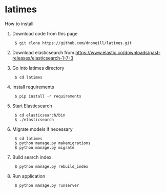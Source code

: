 # latimes

How to install

1. Download code from this page

        $ git clone https://github.com/dnoneill/latimes.git

2. Download elasticsearch from https://www.elastic.co/downloads/past-releases/elasticsearch-1-7-3

3. Go into latimes directory

        $ cd latimes

4. Install requirements
  
        $ pip install -r requirements
        
5. Start Elasticsearch 

        $ cd elasticsearch/bin
        $ ./elasticsearch

6. Migrate models if necessary

        $ cd latimes
        $ python manage.py makemigrations
        $ python manage.py migrate
        
6. Build search index

        $ python manage.py rebuild_index
        
7. Run application

        $ python manage.py runserver


       
   

